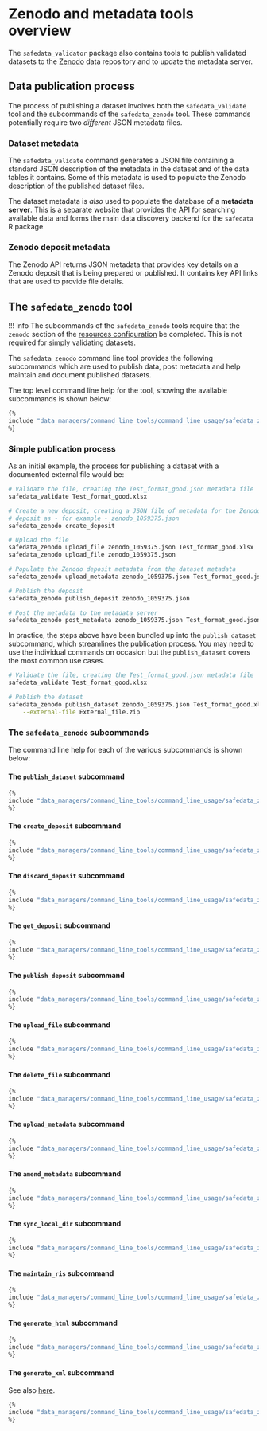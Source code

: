 # Zenodo and metadata tools overview

The `safedata_validator` package also contains tools to publish validated
datasets to the [Zenodo](https://zenodo.org) data repository and to update
the metadata server.

## Data publication process

The process of publishing a dataset involves both the `safedata_validate` tool and the
subcommands of the `safedata_zenodo` tool. These commands potentially require two
_different_ JSON metadata files.

### Dataset metadata

The `safedata_validate` command generates a JSON file containing a standard JSON
description of the metadata in the dataset and of the data tables it contains.
Some of this metadata is used to populate the Zenodo description of the published
dataset files.

The dataset metadata is _also_ used to populate the database of a **metadata
server**. This is a separate website that provides the API for searching
available data and forms the main data discovery backend for the `safedata` R
package.

### Zenodo deposit metadata

The Zenodo API returns JSON metadata that provides key details on a Zenodo
deposit that is being prepared or published. It contains key API links that are
used to provide file details.

## The `safedata_zenodo` tool

!!! info
    The subcommands of the `safedata_zenodo` tools require that the `zenodo`
    section of the [resources configuration](../install/configuration.md#zenodo) be
    completed. This is not required for simply validating datasets.

The `safedata_zenodo` command line tool provides the following subcommands which
are used to publish data, post metadata and help maintain and document published
datasets.

The top level command line help for the tool, showing the available subcommands
is shown below:

```bash
{%
include "data_managers/command_line_tools/command_line_usage/safedata_zenodo_top.txt"
%}
```

### Simple publication process

As an initial example, the process for publishing a dataset with a documented external
file would be:

```sh
# Validate the file, creating the Test_format_good.json metadata file
safedata_validate Test_format_good.xlsx

# Create a new deposit, creating a JSON file of metadata for the Zenodo
# deposit as - for example - zenodo_1059375.json
safedata_zenodo create_deposit

# Upload the file
safedata_zenodo upload_file zenodo_1059375.json Test_format_good.xlsx
safedata_zenodo upload_file zenodo_1059375.json 

# Populate the Zenodo deposit metadata from the dataset metadata
safedata_zenodo upload_metadata zenodo_1059375.json Test_format_good.json

# Publish the deposit
safedata_zenodo publish_deposit zenodo_1059375.json

# Post the metadata to the metadata server
safedata_zenodo post_metadata zenodo_1059375.json Test_format_good.json

```

In practice, the steps above have been bundled up into the `publish_dataset` subcommand,
which streamlines the publication process. You may need to use the individual commands
on occasion but the `publish_dataset` covers the most common use cases.

```sh
# Validate the file, creating the Test_format_good.json metadata file
safedata_validate Test_format_good.xlsx

# Publish the dataset
safedata_zenodo publish_dataset zenodo_1059375.json Test_format_good.xlsx \
    --external-file External_file.zip
```

### The `safedata_zenodo` subcommands

The command line help for each of the various subcommands is shown below:

#### The `publish_dataset` subcommand

```sh
{%
include "data_managers/command_line_tools/command_line_usage/safedata_zenodo_publish_dataset.txt"
%}
```

#### The `create_deposit` subcommand

```sh
{%
include "data_managers/command_line_tools/command_line_usage/safedata_zenodo_create_deposit.txt"
%}
```

#### The `discard_deposit` subcommand

```sh
{%
include "data_managers/command_line_tools/command_line_usage/safedata_zenodo_discard_deposit.txt"
%}
```

#### The `get_deposit` subcommand

```sh
{%
include "data_managers/command_line_tools/command_line_usage/safedata_zenodo_get_deposit.txt"
%}
```

#### The `publish_deposit` subcommand

```sh
{%
include "data_managers/command_line_tools/command_line_usage/safedata_zenodo_publish_deposit.txt"
%}
```

#### The `upload_file` subcommand

```sh
{%
include "data_managers/command_line_tools/command_line_usage/safedata_zenodo_upload_file.txt"
%}
```

#### The `delete_file` subcommand

```sh
{%
include "data_managers/command_line_tools/command_line_usage/safedata_zenodo_delete_file.txt"
%}
```

#### The `upload_metadata` subcommand

```sh
{%
include "data_managers/command_line_tools/command_line_usage/safedata_zenodo_upload_metadata.txt"
%}
```

#### The `amend_metadata` subcommand

```sh
{%
include "data_managers/command_line_tools/command_line_usage/safedata_zenodo_amend_metadata.txt"
%}
```

#### The `sync_local_dir` subcommand

```sh
{%
include "data_managers/command_line_tools/command_line_usage/safedata_zenodo_sync_local_dir.txt"
%}
```

#### The `maintain_ris` subcommand

```sh
{%
include "data_managers/command_line_tools/command_line_usage/safedata_zenodo_maintain_ris.txt"
%}
```

#### The `generate_html` subcommand

```sh
{%
include "data_managers/command_line_tools/command_line_usage/safedata_zenodo_generate_html.txt"
%}
```

#### The `generate_xml` subcommand

See also [here](../install/configuration.md#xml-configuration).

```sh
{%
include "data_managers/command_line_tools/command_line_usage/safedata_zenodo_generate_xml.txt"
%}
```
